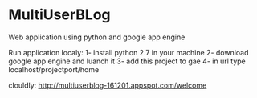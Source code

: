 # MultiUserBLog
Web application using python and google app engine 

Run application localy:
  1- install python 2.7 in your machine
  2- download google app engine and luanch it
  3- add this project to gae
  4- in url type localhost/projectport/home
  
clouldly:
  http://multiuserblog-161201.appspot.com/welcome 
